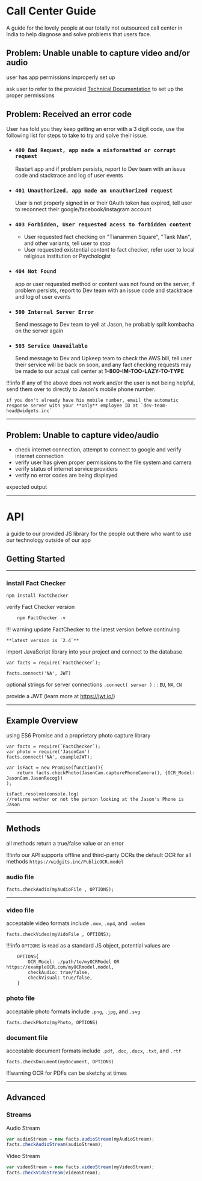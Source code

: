 # Call Center Guide

A guide for the lovely people at our totally not outsourced call center in India to help diagnose and solve problems that users face. 

## Problem: Unable unable to capture video and/or audio

user has app permissions improperly set up

ask user to refer to the provided [Technical Documentation](techinicalDocumentation.md) to set up the proper permissions

## Problem: Received an error code

User has told you they keep getting an error with a 3 digit code, use the following list for steps to take to try and solve their issue.

* ### `400 Bad Request, app made a misformatted or corrupt request`

    Restart app and if problem persists, report to Dev team with an issue code and stacktrace and log of user events

* ### `401 Unauthorized, app made an unauthorized request`

    User is not properly signed in or their 0Auth token has expired, tell user to reconnect their google/facebook/instagram account

* ### `403 Forbidden, User requested acess to forbidden content `

    - User requested fact checking on "Tiananmen Square", "Tank Man", and other variants, tell user to stop
    - User requested existential content to fact checker, refer user to local religious institution or Psychologist

* ### `404 Not Found`   

    app or user requested method or content was not found on the server, if problem persists, report to Dev team with an issue code and stacktrace and log of user events

* ### `500 Internal Server Error`

    Send message to Dev team to yell at Jason, he probably spilt kombacha on the server again 

* ### `503 Service Unavailable`

    Send message to Dev and Upkeep team to check the AWS bill, tell user their service will be back on soon, and any fact checking requests may be made to our actual call center at **1-800-IM-TOO-LAZY-TO-TYPE**

!!!info
    If any of the above does not work and/or the user is not being helpful, send them over to directly to Jason's mobile phone number.
    
    if you don't already have his mobile number, email the automatic response server with your **only** employee ID at `dev-team-head@widgets.inc`

*****

## Problem: Unable to capture video/audio
* check internet connection, attempt to connect to google and verify internet connection
* verify user has given proper permissions to the file system and camera
* verify status of internet service providers
* verify no error codes are being displayed

expected output

*****

# API

a guide to our provided JS library for the people out there who want to use our technology outside of our app

## Getting Started

*****

### install Fact Checker
    npm install FactChecker

verify Fact Checker version
``` JavaScript
    npm FactChecker -v
```

!!! warning
    update FactChecker to the latest version before continuing

    **latest version is `2.4`** 


import JavaScript library into your project and connect to the database

    var facts = require(`FactChecker`);

    facts.connect('NA', JWT)

optional strings for server connections `.connect( server )` : : `EU`, `NA`, `CN`

provide a JWT (learn more at https://jwt.io/)

*****

## Example Overview
using ES6 Promise and a proprietary photo capture library 

    var facts = require(`FactChecker`);
    var photo = require('JasonCam')
    facts.connect('NA', exampleJWT);

    var isFact = new Promise(function(){ 
        return facts.checkPhoto(JasonCam.capturePhoneCamera(), {OCR_Model: JasonCam.JasonRecog})
    );

    isFact.resolve(console.log)
    //returns wether or not the person looking at the Jason's Phone is Jason

*****


## Methods

all methods return a true/false value or an error

!!!info
    our API supports offline and third-party OCRs the default OCR for all methods  `https://widgits.inc/PublicOCR.model`


### audio file

    facts.checkAudio(myAudioFile , OPTIONS);

*****

### video file

acceptable video formats include `.mov`, `.mp4`, and `.webem`

    facts.checkVideo(myVidoFile , OPTIONS);

!!!info
    `OPTIONS` is read as a standard JS object, potential values are 

        OPTIONS{
            OCR_Model: ./path/to/myOCRModel OR https://exampleOCR.com/myOCRmodel.model,
            checkAudio: true/false, 
            checkVisual: true/false, 
        }

### photo file

acceptable photo formats include `.png`, `.jpg`, and `.svg`

    facts.checkPhoto(myPhoto, OPTIONS)

### document file

acceptable document formats include `.pdf`, `.doc`, `.docx`, `.txt`, and `.rtf`

    facts.checkDocument(myDocument, OPTIONS)

!!!warning
    OCR for PDFs can be sketchy at times


*****

## Advanced
### Streams

Audio Stream

```JavaScript
var audioStream = new facts.audioStream(myAudioStream);
facts.checkAudioStream(audioStream);
```

Video Stream

```JavaScript
var videoStream = new facts.videoStream(myVideoStream);
facts.checkVidoStream(videoStream);
```